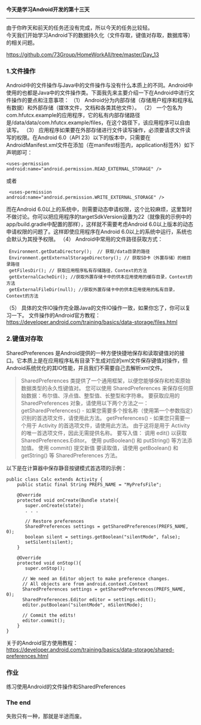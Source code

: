 **今天是学习Android开发的第十三天**
_________________________________________________

由于你昨天和前天的任务还没有完成，所以今天的任务比较轻。        
今天我们开始学习Android下的数据持久化（文件存取，键值对存取，数据库等）的相关问题。

https://github.com/73Group/HomeWorkAll/tree/master/Day_13

### 1.文件操作
Android中的文件操作与Java中的文件操作与没有什么本质上的不同。Android中使用的也都是Java中的文件操作类。下面我先来主要介绍一下在Android中进行文件操作的要点和注意事项：
（1） Android分为内部存储（存储用户程序和程序私有数据）和外部存储（媒体文件，文档和各类其他文件）。
（2） 一个包名为com.hfutcx.example的应用程序，它的私有内部存储路径是/data/data/com.hfutcx.example/files，在这个路径下，该应用程序可以自由读写。
（3） 应用程序如果要在外部存储进行文件读写操作，必须要请求文件读写的权限。在Android 6.0（API 23）以下的版本中，只需要在AndroidManifest.xml文件在添加（在manifest标签内，application标签外）如下声明即可：

```
<uses-permission android:name="android.permission.READ_EXTERNAL_STORAGE" />
```
或者

```
 <uses-permission android:name="android.permission.WRITE_EXTERNAL_STORAGE" />
```

 而在Android 6.0以上的系统中，则需要动态申请权限，这个比较麻烦，这里暂时不做讨论。你可以把应用程序的targetSdkVersion设置为22（就像我的示例中的app/build.gradle中配置的那样），这样就不需要考虑Android 6.0以上版本的动态申请权限的问题了。这样即使应用程序在Android 6.0以上的系统中运行，系统也会默认为其授予权限。
（4） Android中常用的文件路径获取方式：

```
 Environment.getDataDirectory();  // 获取/data目录的路径
 Environment.getExternalStorageDirectory(); // 获取SD卡（外置存储）的根目录路径
 getFilesDir(); // 获取应用程序私有存储路径，Context的方法
 getExternalCacheDir(); //获取外置存储卡中的供本应用使用的缓存目录，Context的方法
 getExternalFileDir(null); //获取外置存储卡中的供本应用使用的私有目录，Context的方法
```
（5） 具体的文件IO操作完全跟Java的文件IO操作一致，如果你忘了，你可以复习一下。
文件操作的Android官方教程：
https://developer.android.com/training/basics/data-storage/files.html



### 2.键值对存取
 SharedPreferences 是Android提供的一种方便快捷地保存和读取键值对的接口。它本质上是在应用程序私有目录下生成对应的xml文件保存键值对操作，但Android系统优化的其IO性能，并且我们不需要自己去解析xml文件。

>  SharedPreferences 类提供了一个通用框架，以便您能够保存和检索原始数据类型的永久性键值对。 您可以使用
> SharedPreferences 来保存任何原始数据：布尔值、浮点值、整型值、长整型和字符串。
> 要获取应用的 SharedPreferences 对象，请使用以下两个方法之一：
> getSharedPreferences() - 如果您需要多个按名称（使用第一个参数指定）识别的首选项文件，请使用此方法。
> getPreferences() - 如果您只需要一个用于 Activity 的首选项文件，请使用此方法。 由于这将是用于 Activity
> 的唯一首选项文件，因此无需提供名称。
> 要写入值：
> 调用 edit() 以获取 SharedPreferences.Editor。 使用 putBoolean() 和 putString()
> 等方法添加值。 使用 commit() 提交新值 要读取值，请使用 getBoolean() 和 getString() 等
> SharedPreferences 方法。

以下是在计算器中保存静音按键模式首选项的示例：

```
public class Calc extends Activity {
    public static final String PREFS_NAME = "MyPrefsFile";

    @Override
    protected void onCreate(Bundle state){
       super.onCreate(state);
       . . .

       // Restore preferences
       SharedPreferences settings = getSharedPreferences(PREFS_NAME, 0);
       boolean silent = settings.getBoolean("silentMode", false);
       setSilent(silent);
    }

    @Override
    protected void onStop(){
       super.onStop();

      // We need an Editor object to make preference changes.
      // All objects are from android.context.Context
      SharedPreferences settings = getSharedPreferences(PREFS_NAME, 0);
      SharedPreferences.Editor editor = settings.edit();
      editor.putBoolean("silentMode", mSilentMode);

      // Commit the edits!
      editor.commit();
    }
}
```


 关于的Android官方使用教程：
 https://developer.android.com/training/basics/data-storage/shared-preferences.html


###  作业
 练习使用Android的文件操作和SharedPreferences

### The end
失败只有一种，那就是半途而废。
